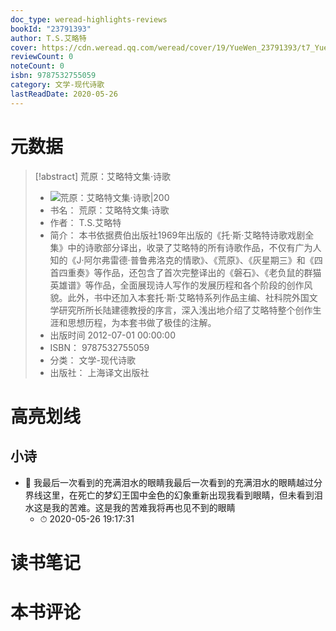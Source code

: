 ```yaml
---
doc_type: weread-highlights-reviews
bookId: "23791393"
author: T.S.艾略特
cover: https://cdn.weread.qq.com/weread/cover/19/YueWen_23791393/t7_YueWen_23791393.jpg
reviewCount: 0
noteCount: 0
isbn: 9787532755059
category: 文学-现代诗歌
lastReadDate: 2020-05-26
---
```

# 元数据
> [!abstract] 荒原：艾略特文集·诗歌
> - ![ 荒原：艾略特文集·诗歌|200](https://cdn.weread.qq.com/weread/cover/19/YueWen_23791393/t7_YueWen_23791393.jpg)
> - 书名： 荒原：艾略特文集·诗歌
> - 作者： T.S.艾略特
> - 简介： 本书依据费伯出版社1969年出版的《托·斯·艾略特诗歌戏剧全集》中的诗歌部分译出，收录了艾略特的所有诗歌作品，不仅有广为人知的《J·阿尔弗雷德·普鲁弗洛克的情歌》、《荒原》、《灰星期三》和《四首四重奏》等作品，还包含了首次完整译出的《磐石》、《老负鼠的群猫英雄谱》等作品，全面展现诗人写作的发展历程和各个阶段的创作风貌。此外，书中还加入本套托·斯·艾略特系列作品主编、社科院外国文学研究所所长陆建德教授的序言，深入浅出地介绍了艾略特整个创作生涯和思想历程，为本套书做了极佳的注解。
> - 出版时间 2012-07-01 00:00:00
> - ISBN： 9787532755059
> - 分类： 文学-现代诗歌
> - 出版社： 上海译文出版社

# 高亮划线

## 小诗


- 📌 我最后一次看到的充满泪水的眼睛我最后一次看到的充满泪水的眼睛越过分界线这里，在死亡的梦幻王国中金色的幻象重新出现我看到眼睛，但未看到泪水这是我的苦难。这是我的苦难我将再也见不到的眼睛 
    - ⏱ 2020-05-26 19:17:31 
# 读书笔记

# 本书评论

